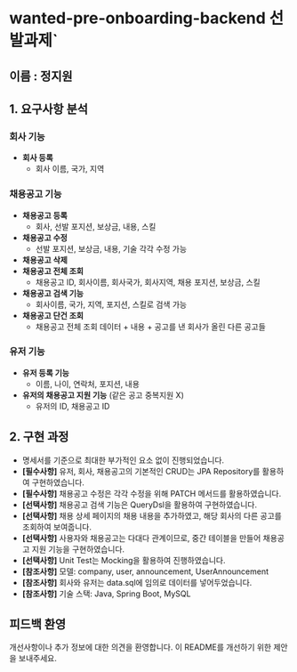 # wanted-pre-onboarding-backend 선발과제`

## 이름 : 정지원

## 1. 요구사항 분석

### 회사 기능
- **회사 등록**
    - 회사 이름, 국가, 지역

### 채용공고 기능
- **채용공고 등록**
    - 회사, 선발 포지션, 보상금, 내용, 스킬
- **채용공고 수정**
    - 선발 포지션, 보상금, 내용, 기술 각각 수정 가능
- **채용공고 삭제**
- **채용공고 전체 조회**
    - 채용공고 ID, 회사이름, 회사국가, 회사지역, 채용 포지션, 보상금, 스킬
- **채용공고 검색 기능**
    - 회사이름, 국가, 지역, 포지션, 스킬로 검색 가능
- **채용공고 단건 조회**
    - 채용공고 전체 조회 데이터 + 내용 + 공고를 낸 회사가 올린 다른 공고들

### 유저 기능
- **유저 등록 기능**
    - 이름, 나이, 연락처, 포지션, 내용
- **유저의 채용공고 지원 기능** (같은 공고 중복지원 X)
    - 유저의 ID, 채용공고 ID

## 2. 구현 과정

- 명세서를 기준으로 최대한 부가적인 요소 없이 진행되었습니다.
- **[필수사항]** 유저, 회사, 채용공고의 기본적인 CRUD는 JPA Repository를 활용하여 구현하였습니다.
- **[필수사항]** 채용공고 수정은 각각 수정을 위해 PATCH 메서드를 활용하였습니다.
- **[선택사항]** 채용공고 검색 기능은 QueryDsl을 활용하여 구현하였습니다.
- **[선택사항]** 채용 상세 페이지의 채용 내용을 추가하였고, 해당 회사의 다른 공고를 조회하여 보여줍니다.
- **[선택사항]** 사용자와 채용공고는 다대다 관계이므로, 중간 테이블을 만들어 채용공고 지원 기능을 구현하였습니다.
- **[선택사항]** Unit Test는 Mocking을 활용하여 진행하였습니다.
- **[참조사항]** 모델: company, user, announcement, UserAnnouncement
- **[참조사항]** 회사와 유저는 data.sql에 임의로 데이터를 넣어두었습니다.
- **[참조사항]** 기술 스택: Java, Spring Boot, MySQL

## 피드백 환영
개선사항이나 추가 정보에 대한 의견을 환영합니다. 이 README를 개선하기 위한 제안을 보내주세요.
